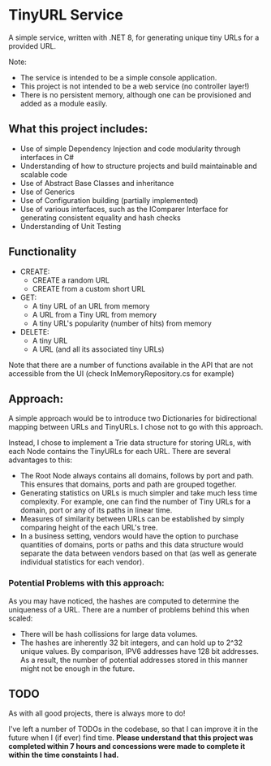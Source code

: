 # TinyURL Service
A simple service, written with .NET 8, for generating unique tiny URLs for a provided URL.

Note:
- The service is intended to be a simple console application.
- This project is not intended to be a web service (no controller layer!)
- There is no persistent memory, although one can be provisioned and added as a module easily. 

## What this project includes:
- Use of simple Dependency Injection and code modularity through interfaces in C#
- Understanding of how to structure projects and build maintainable and scalable code
- Use of Abstract Base Classes and inheritance
- Use of Generics
- Use of Configuration building (partially implemented)
- Use of various interfaces, such as the IComparer Interface for generating consistent equality and hash checks
- Understanding of Unit Testing

## Functionality
- CREATE:
	- CREATE a random URL
	- CREATE from a custom short URL
- GET:
	- A tiny URL of an URL from memory
	- A URL from a Tiny URL from memory
	- A tiny URL's popularity (number of hits) from memory
- DELETE:
	- A tiny URL
	- A URL (and all its associated tiny URLs)

Note that there are a number of functions available in the API that are not accessible from the UI (check InMemoryRepository.cs for example)

## Approach:

A simple approach would be to introduce two Dictionaries for bidirectional mapping between URLs and TinyURLs. I chose not to go with this approach.

Instead, I chose to implement a Trie data structure for storing URLs, with each Node contains the TinyURLs for each URL. There are several advantages to this:
- The Root Node always contains all domains, follows by port and path. This ensures that domains, ports and path are grouped together.
- Generating statistics on URLs is much simpler and take much less time complexity. For example, one can find the number of Tiny URLs for a domain, port or any of its paths in linear time.
- Measures of similarity between URLs can be established by simply comparing height of the each URL's tree.
- In a business setting, vendors would have the option to purchase quantities of domains, ports or paths and this data structure would separate the data between vendors based on that (as well as generate individual statistics for each vendor).

### Potential Problems with this approach:
As you may have noticed, the hashes are computed to determine the uniqueness of a URL. There are a number of problems behind this when scaled:
- There will be hash collissions for large data volumes.
- The hashes are inherently 32 bit integers, and can hold up to 2^32 unique values. By comparison, IPV6 addresses have 128 bit addresses. As a result, the number of potential addresses stored in this manner might not be enough in the future.

## TODO
As with all good projects, there is always more to do!

I've left a number of TODOs in the codebase, so that I can improve it in the future when I (if ever) find time. **Please understand that this project was completed within 7 hours and concessions were made to complete it within the time constaints I had.**



